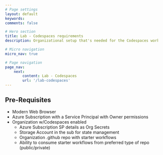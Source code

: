 ```yaml
---
# Page settings
layout: default
keywords:
comments: false

# Hero section
title: Lab - Codespaces requirements
description: Organizational setup that's needed for the Codespaces workshop

# Micro navigation
micro_nav: true

# Page navigation
page_nav:
    next: 
        content: Lab - Codespaces
        url: '/lab-codespaces'
---
```


## Pre-Requisites
- Modern Web Browser
- Azure Subscription with a Service Principal with Owner permissions
- Organization w/Codespaces enabled
  - Azure Subscription SP details as Org Secrets
  - Storage Account in the sub for state management
  - Organization .github repo with starter workflows
  - Ability to consume starter workflows from preferred type of repo (public/private)

